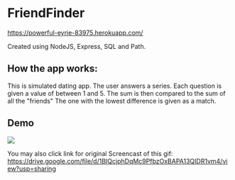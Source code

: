 # FriendFinder
https://powerful-eyrie-83975.herokuapp.com/

Created using NodeJS, Express, SQL and Path.

## How the app works:
This is simulated dating app. The user answers a series. Each question is given a value of between 1 and 5. The sum is then compared to the sum of all the "friends" The one with the lowest difference is given as a match.

## Demo
<img src="https://github.com/efinfl/FriendFinder/blob/master/demo_friendFinder.gif">

You may also click link for original Screencast of this gif:
https://drive.google.com/file/d/1BIQcjphDqMc9PfbzOxBAPA13QIDR1vm4/view?usp=sharing

